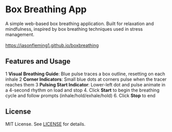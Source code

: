 # Box Breathing App
A simple web-based box breathing application. Built for relaxation and mindfulness, inspired by box breathing techniques used in stress management.<br><br>
<a href="https://jasonfleming1.github.io/boxbreathing" target="_blank">https://jasonfleming1.github.io/boxbreathing</a>

## Features and Usage
1 **Visual Breathing Guide**: Blue pulse traces a box outline, resetting on each inhale
2 **Corner Indicators**: Small blue dots at corners pulse when the tracer reaches them
3 **Pulsing Start Indicator**: Lower-left dot and pulse animate in a 4-second rhythm on load and stop
4. Click **Start** to begin the breathing cycle and follow prompts (inhale/hold/exhale/hold)
6. Click **Stop** to end

## License
MIT License. See [LICENSE](LICENSE) for details.
